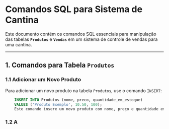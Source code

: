 # Comandos SQL para Sistema de Cantina

Este documento contém os comandos SQL essenciais para manipulação das tabelas **`Produtos`** e **`Vendas`** em um sistema de controle de vendas para uma cantina.

---

## 1. Comandos para Tabela `Produtos`

### 1.1 Adicionar um Novo Produto
Para adicionar um novo produto na tabela `Produtos`, use o comando `INSERT`:

```sql
    INSERT INTO Produtos (nome, preco, quantidade_em_estoque)
    VALUES ('Produto Exemplo', 10.50, 100);
    Este comando insere um novo produto com nome, preço e quantidade em estoque.
```

### 1.2 A